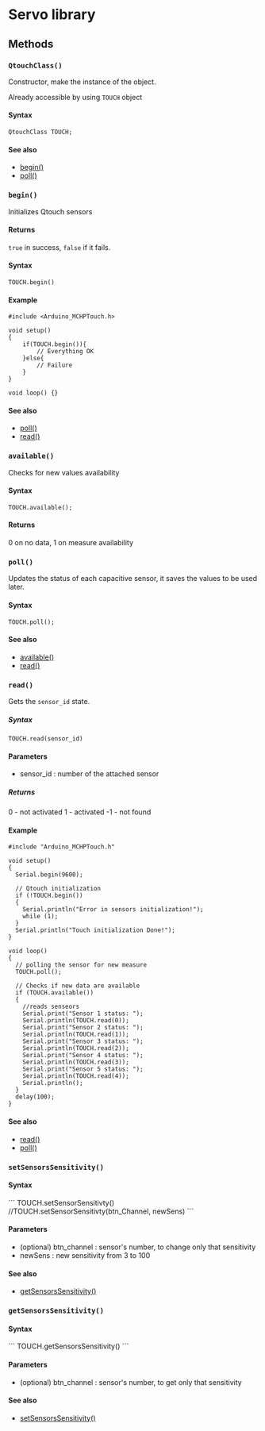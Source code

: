 # Servo library

## Methods

### `QtouchClass()`

Constructor, make the instance of the object.

Already accessible by using `TOUCH` object

#### Syntax

```
QtouchClass TOUCH;
```

#### See also

* [begin()](#begin)
* [poll()](#poll)


### `begin()`

Initializes Qtouch sensors

#### Returns
`true` in success, `false` if it fails.

#### Syntax

```
TOUCH.begin()
```

#### Example

```
#include <Arduino_MCHPTouch.h> 

void setup() 
{
    if(TOUCH.begin()){
        // Everything OK
    }else{
        // Failure
    }
} 

void loop() {} 
```

#### See also

* [poll()](#attached)
* [read()](#read)

### `available()`

Checks for new values availability

#### Syntax

```
TOUCH.available();
```

#### Returns
  0 on no data, 1 on measure availability

### `poll()`

Updates the status of each capacitive sensor, it saves the values to be used later.

#### Syntax

```
TOUCH.poll();
```

#### See also

* [available()](#available)
* [read()](#read)

### `read()`

Gets the `sensor_id` state.

##### Syntax

```
TOUCH.read(sensor_id)
```
#### Parameters

* sensor_id : number of the attached sensor

##### Returns
0  - not activated
1  - activated
-1 - not found

#### Example

```
#include "Arduino_MCHPTouch.h"

void setup()
{
  Serial.begin(9600);

  // Qtouch initialization
  if (!TOUCH.begin())
  {
    Serial.println("Error in sensors initialization!");
    while (1);
  }
  Serial.println("Touch initialization Done!");
}

void loop()
{
  // polling the sensor for new measure
  TOUCH.poll();

  // Checks if new data are available
  if (TOUCH.available())
  {
    //reads senseors
    Serial.print("Sensor 1 status: ");
    Serial.println(TOUCH.read(0));
    Serial.print("Sensor 2 status: ");
    Serial.println(TOUCH.read(1));
    Serial.print("Sensor 3 status: ");
    Serial.println(TOUCH.read(2));
    Serial.print("Sensor 4 status: ");
    Serial.println(TOUCH.read(3));
    Serial.print("Sensor 5 status: ");
    Serial.println(TOUCH.read(4));
    Serial.println();
  }
  delay(100);
}
```

#### See also

* [read()](#read)
* [poll()](#poll)


### `setSensorsSensitivity()`

#### Syntax

´´´
TOUCH.setSensorSensitivty()
//TOUCH.setSensorSensitivty(btn_Channel, newSens)
´´´

#### Parameters

* (optional) btn_channel : sensor's number, to change only that sensitivity
* newSens : new sensitivity  from 3 to 100

#### See also

* [getSensorsSensitivity()](#getSensorsSensitivity)

### `getSensorsSensitivity()`

#### Syntax

´´´
TOUCH.getSensorsSensitivity()
´´´

#### Parameters

* (optional) btn_channel : sensor's number, to get only that sensitivity

#### See also

* [setSensorsSensitivity()](#setSensorsSensitivity)
